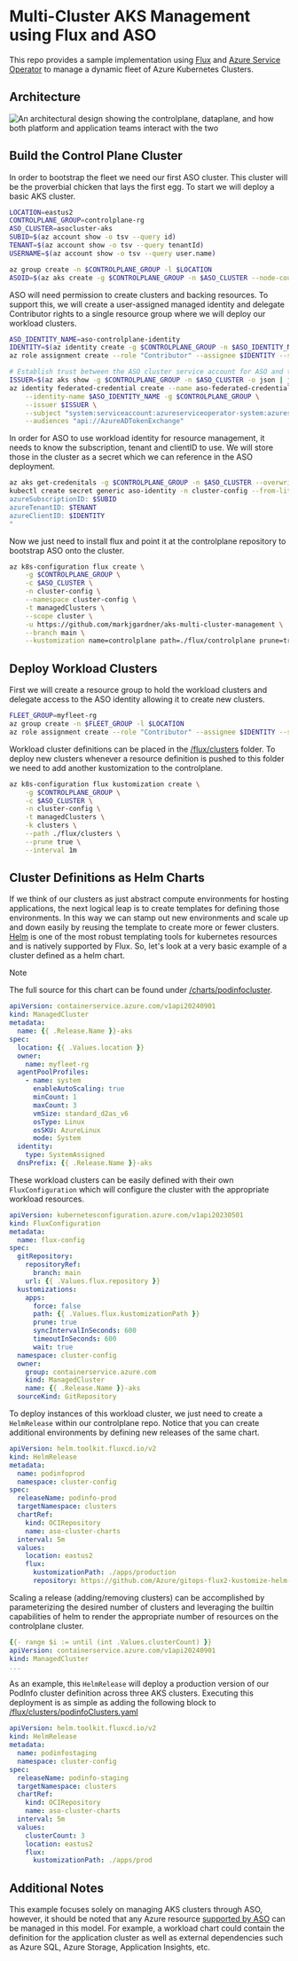 # Multi-Cluster AKS Management using Flux and ASO
This repo provides a sample implementation using [Flux](https://fluxcd.io/) and [Azure Service Operator](https://azure.github.io/azure-service-operator/) to manage a dynamic fleet of Azure Kubernetes Clusters.

## Architecture
![An architectural design showing the controlplane, dataplane, and how both platform and application teams interact with the two](architecture.png "AKS controlplane through gitops")

## Build the Control Plane Cluster
In order to bootstrap the fleet we need our first ASO cluster. This cluster will be the proverbial chicken that lays the first egg. To start we will deploy a basic AKS cluster.

```bash
LOCATION=eastus2
CONTROLPLANE_GROUP=controlplane-rg
ASO_CLUSTER=asocluster-aks
SUBID=$(az account show -o tsv --query id)
TENANT=$(az account show -o tsv --query tenantId)
USERNAME=$(az account show -o tsv --query user.name)

az group create -n $CONTROLPLANE_GROUP -l $LOCATION
ASOID=$(az aks create -g $CONTROLPLANE_GROUP -n $ASO_CLUSTER --node-count 1 --enable-oidc-issuer --enable-workload-identity --generate-ssh-keys -o tsv --query id)
```

ASO will need permission to create clusters and backing resources. To support this, we will create a user-assigned managed identity and delegate Contributor rights to a single resource group where we will deploy our workload clusters.

```bash
ASO_IDENTITY_NAME=aso-controlplane-identity
IDENTITY=$(az identity create -g $CONTROLPLANE_GROUP -n $ASO_IDENTITY_NAME -o tsv --query clientId)
az role assignment create --role "Contributor" --assignee $IDENTITY --scope /subscriptions/$SUBID/resourceGroups/$CONTROLPLANE_GROUP

# Establish trust between the ASO cluster service account for ASO and the UMI
ISSUER=$(az aks show -g $CONTROLPLANE_GROUP -n $ASO_CLUSTER -o json | jq -r '.oidcIssuerProfile.issuerUrl')
az identity federated-credential create --name aso-federated-credential \
    --identity-name $ASO_IDENTITY_NAME -g $CONTROLPLANE_GROUP \
    --issuer $ISSUER \
    --subject "system:serviceaccount:azureserviceoperator-system:azureserviceoperator-default" \
    --audiences "api://AzureADTokenExchange"
```

In order for ASO to use workload identity for resource management, it needs to know the subscription, tenant and clientID to use. We will store those in the cluster as a secret which we can reference in the ASO deployment.
```bash
az aks get-credenitals -g $CONTROLPLANE_GROUP -n $ASO_CLUSTER --overwrite-existing
kubectl create secret generic aso-identity -n cluster-config --from-literal=values.yaml="
azureSubscriptionID: $SUBID
azureTenantID: $TENANT
azureClientID: $IDENTITY
"
```

Now we just need to install flux and point it at the controlplane repository to bootstrap ASO onto the cluster.

```bash
az k8s-configuration flux create \
    -g $CONTROLPLANE_GROUP \
    -c $ASO_CLUSTER \
    -n cluster-config \
    --namespace cluster-config \
    -t managedClusters \
    --scope cluster \
    -u https://github.com/markjgardner/aks-multi-cluster-management \
    --branch main \
    --kustomization name=controlplane path=./flux/controlplane prune=true
```

## Deploy Workload Clusters

First we will create a resource group to hold the workload clusters and delegate access to the ASO identity allowing it to create new clusters.

```bash
FLEET_GROUP=myfleet-rg
az group create -n $FLEET_GROUP -l $LOCATION
az role assignment create --role "Contributor" --assignee $IDENTITY --scope /subscriptions/$SUBID/resourceGroups/$FLEET_GROUP
```

Workload cluster definitions can be placed in the [/flux/clusters](/flux/clusters) folder. To deploy new clusters whenever a resource definition is pushed to this folder we need to add another kustomization to the controlplane.

```bash
az k8s-configuration flux kustomization create \
    -g $CONTROLPLANE_GROUP \
    -c $ASO_CLUSTER \
    -n cluster-config \
    -t managedClusters \
    -k clusters \
    --path ./flux/clusters \
    --prune true \
    --interval 1m
```

## Cluster Definitions as Helm Charts

If we think of our clusters as just abstract compute environments for hosting applications, the next logical leap is to create templates for defining those environments. In this way we can stamp out new environments and scale up and down easily by reusing the template to create more or fewer clusters. [Helm](https://helm.sh) is one of the most robust templating tools for kubernetes resources and is natively supported by Flux. So, let's look at a very basic example of a cluster defined as a helm chart.

> [!NOTE]
> The full source for this chart can be found under [/charts/podinfocluster](/charts/podinfocluster).
```yaml
apiVersion: containerservice.azure.com/v1api20240901
kind: ManagedCluster
metadata:
  name: {{ .Release.Name }}-aks
spec:
  location: {{ .Values.location }}
  owner:
    name: myfleet-rg
  agentPoolProfiles:
    - name: system
      enableAutoScaling: true
      minCount: 1
      maxCount: 3
      vmSize: standard_d2as_v6
      osType: Linux
      osSKU: AzureLinux
      mode: System
  identity:
    type: SystemAssigned
  dnsPrefix: {{ .Release.Name }}-aks
```

These workload clusters can be easily defined with their own `FluxConfiguration` which will configure the cluster with the appropriate workload resources.
```yaml
apiVersion: kubernetesconfiguration.azure.com/v1api20230501
kind: FluxConfiguration
metadata:
  name: flux-config
spec:
  gitRepository:
    repositoryRef:
      branch: main
    url: {{ .Values.flux.repository }}
  kustomizations:
    apps: 
      force: false
      path: {{ .Values.flux.kustomizationPath }}
      prune: true
      syncIntervalInSeconds: 600
      timeoutInSeconds: 600
      wait: true
  namespace: cluster-config
  owner:
    group: containerservice.azure.com
    kind: ManagedCluster
    name: {{ .Release.Name }}-aks
  sourceKind: GitRepository
```

To deploy instances of this workload cluster, we just need to create a `HelmRelease` within our controlplane repo. Notice that you can create additional environments by defining new releases of the same chart. 

```yaml
apiVersion: helm.toolkit.fluxcd.io/v2
kind: HelmRelease
metadata:
  name: podinfoprod
  namespace: cluster-config
spec:
  releaseName: podinfo-prod
  targetNamespace: clusters
  chartRef:
    kind: OCIRepository
    name: aso-cluster-charts
  interval: 5m
  values:
    location: eastus2
    flux:
      kustomizationPath: ./apps/production
      repository: https://github.com/Azure/gitops-flux2-kustomize-helm-mt
```

Scaling a release (adding/removing clusters) can be accomplished by parameterizing the desired number of clusters and leveraging the builtin capabilities of helm to render the appropriate number of resources on the controlplane cluster.
```yaml
{{- range $i := until (int .Values.clusterCount) }}
apiVersion: containerservice.azure.com/v1api20240901
kind: ManagedCluster
...
```

As an example, this `HelmRelease` will deploy a production version of our PodInfo cluster definition across three AKS clusters. Executing this deployment is as simple as adding the following block to [/flux/clusters/podinfoClusters.yaml](/flux/clusters/podinfoClusters.yaml)
```yaml
apiVersion: helm.toolkit.fluxcd.io/v2
kind: HelmRelease
metadata:
  name: podinfostaging
  namespace: cluster-config
spec:
  releaseName: podinfo-staging
  targetNamespace: clusters
  chartRef:
    kind: OCIRepository
    name: aso-cluster-charts
  interval: 5m
  values:
    clusterCount: 3
    location: eastus2
    flux:
      kustomizationPath: ./apps/prod
```

## Additional Notes

This example focuses solely on managing AKS clusters through ASO, however, it should be noted that any Azure resource [supported by ASO](https://azure.github.io/azure-service-operator/reference/) can be managed in this model. For example, a workload chart could contain the definition for the application cluster as well as external dependencies such as Azure SQL, Azure Storage, Application Insights, etc.
